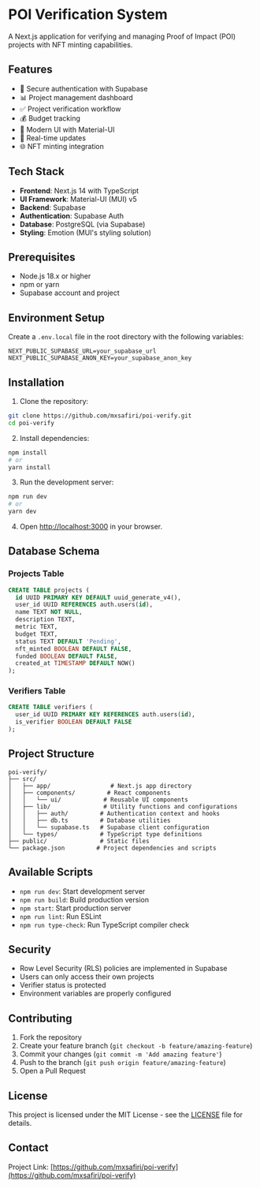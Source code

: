 # POI Verification System

A Next.js application for verifying and managing Proof of Impact (POI) projects with NFT minting capabilities.

## Features

- 🔐 Secure authentication with Supabase
- 📊 Project management dashboard
- ✅ Project verification workflow
- 💰 Budget tracking
- 🎨 Modern UI with Material-UI
- 🔄 Real-time updates
- 🌐 NFT minting integration

## Tech Stack

- **Frontend**: Next.js 14 with TypeScript
- **UI Framework**: Material-UI (MUI) v5
- **Backend**: Supabase
- **Authentication**: Supabase Auth
- **Database**: PostgreSQL (via Supabase)
- **Styling**: Emotion (MUI's styling solution)

## Prerequisites

- Node.js 18.x or higher
- npm or yarn
- Supabase account and project

## Environment Setup

Create a `.env.local` file in the root directory with the following variables:

```env
NEXT_PUBLIC_SUPABASE_URL=your_supabase_url
NEXT_PUBLIC_SUPABASE_ANON_KEY=your_supabase_anon_key
```

## Installation

1. Clone the repository:
```bash
git clone https://github.com/mxsafiri/poi-verify.git
cd poi-verify
```

2. Install dependencies:
```bash
npm install
# or
yarn install
```

3. Run the development server:
```bash
npm run dev
# or
yarn dev
```

4. Open [http://localhost:3000](http://localhost:3000) in your browser.

## Database Schema

### Projects Table
```sql
CREATE TABLE projects (
  id UUID PRIMARY KEY DEFAULT uuid_generate_v4(),
  user_id UUID REFERENCES auth.users(id),
  name TEXT NOT NULL,
  description TEXT,
  metric TEXT,
  budget TEXT,
  status TEXT DEFAULT 'Pending',
  nft_minted BOOLEAN DEFAULT FALSE,
  funded BOOLEAN DEFAULT FALSE,
  created_at TIMESTAMP DEFAULT NOW()
);
```

### Verifiers Table
```sql
CREATE TABLE verifiers (
  user_id UUID PRIMARY KEY REFERENCES auth.users(id),
  is_verifier BOOLEAN DEFAULT FALSE
);
```

## Project Structure

```
poi-verify/
├── src/
│   ├── app/                 # Next.js app directory
│   ├── components/         # React components
│   │   └── ui/            # Reusable UI components
│   ├── lib/               # Utility functions and configurations
│   │   ├── auth/         # Authentication context and hooks
│   │   ├── db.ts         # Database utilities
│   │   └── supabase.ts   # Supabase client configuration
│   └── types/            # TypeScript type definitions
├── public/               # Static files
└── package.json         # Project dependencies and scripts
```

## Available Scripts

- `npm run dev`: Start development server
- `npm run build`: Build production version
- `npm start`: Start production server
- `npm run lint`: Run ESLint
- `npm run type-check`: Run TypeScript compiler check

## Security

- Row Level Security (RLS) policies are implemented in Supabase
- Users can only access their own projects
- Verifier status is protected
- Environment variables are properly configured

## Contributing

1. Fork the repository
2. Create your feature branch (`git checkout -b feature/amazing-feature`)
3. Commit your changes (`git commit -m 'Add amazing feature'`)
4. Push to the branch (`git push origin feature/amazing-feature`)
5. Open a Pull Request

## License

This project is licensed under the MIT License - see the [LICENSE](LICENSE) file for details.

## Contact

Project Link: [https://github.com/mxsafiri/poi-verify](https://github.com/mxsafiri/poi-verify)
